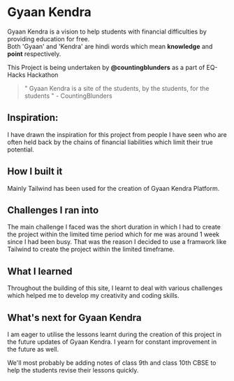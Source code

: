 # Gyaan Kendra
Gyaan Kendra is a vision to help students with financial difficulties by providing education for free. <br>
Both 'Gyaan' and 'Kendra' are hindi words which mean **knowledge** and **point** respectively.

This Project is being undertaken by **@countingblunders** as a part of EQ-Hacks Hackathon

> " Gyaan Kendra is a site of the students, by the students, for the students "   - CountingBlunders


## Inspiration:
I have drawn the inspiration for this project from people I have seen who are often held back by the chains of financial liabilities which limit their true potential.

## How I built it
Mainly Tailwind has been used for the creation of Gyaan Kendra Platform.

## Challenges I ran into
The main challenge I faced was the short duration in which I had to create the project within the limited time period which for me was around 1 week  since I had been busy. That was the reason I decided to use a framwork like Tailwind to create the project within the limited timeframe.

## What I learned
Throughout the building of this site, I learnt to deal with various challenges which helped me to develop my creativity and coding skills.

## What's next for Gyaan Kendra
I am eager to utilise the lessons learnt during the creation of this project in the future updates of Gyaan Kendra. I yearn for constant improvement in the future as well.

We'll most probably be adding notes of class 9th and class 10th CBSE to help the students revise their lessons quickly.